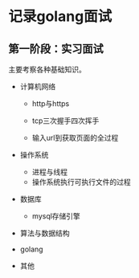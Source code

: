 # 记录golang面试

## 第一阶段：实习面试

主要考察各种基础知识。

* 计算机网络

  * http与https

  * tcp三次握手四次挥手

  * 输入url到获取页面的全过程
* 操作系统
  * 进程与线程
  * 操作系统执行可执行文件的过程
* 数据库
  * mysql存储引擎
* 算法与数据结构
* golang
* 其他